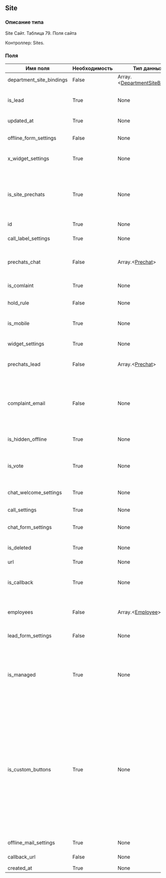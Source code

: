 
## Site

### Описание типа
Site
Сайт.
Таблица 79. Поля сайта

Контроллер: Sites.

### Поля

| Имя поля | Необходимость | Тип данных | Комментарий |
|---|---|---|---|
|department_site_bindings|False|Array.<[DepartmentSiteBinding](/docs/types/DepartmentSiteBinding.md)>|Список связей сайта с отделами.<br/>|
|is_lead|True|None|Включение/выключение функциональности генератора лидов.<br/>|
|updated_at|True|None|Дата последнего обновления.<br/>|
|offline_form_settings|False|None|Настройки офлайн формы.<br/>DEPRECATED!<br/>|
|x_widget_settings|True|None|Настройки продукта «X-widget».<br/>|
|is_site_prechats|True|None|Признак использования пречат-полей сайта.<br/>Если false, то будут использоваться пречаты из связей отделов с сайтом.<br/>|
|id|True|None|ID сайта.<br/>|
|call_label_settings|True|None|Настройки ярлыка звонка.<br/>DEPRECATED!<br/>|
|prechats_chat|False|Array.<[Prechat](/docs/types/Prechat.md)>|Массив пречат-полей.<br/>Максимум 2 элемента.<br/>|
|is_comlaint|True|None|Включение/выключение жалоб.<br/>|
|hold_rule|False|None|Сценарий удержания.<br/>|
|is_mobile|True|None|Включение/выключение мобильного вида виджета.<br/>|
|widget_settings|True|None|Настройки виджета.<br/>|
|prechats_lead|False|Array.<[Prechat](/docs/types/Prechat.md)>|Массив пречат-полей.<br/>Максимум 2 элемента.<br/>|
|complaint_email|False|None|Адрес электронной почты, на который будут отправляться нотификации о поступлении новой жалобы.<br/>|
|is_hidden_offline|True|None|Скрывать ярлык, если сотрудники офлайн.<br/>|
|is_vote|True|None|Включение/выключение функциональности оценки чата посетителем.<br/>|
|chat_welcome_settings|True|None|Настройки окна приветствия.<br/>DEPRECATED!<br/>|
|call_settings|True|None|Звонковые настройки сайта.<br/>|
|chat_form_settings|True|None|Настройки ярлыка и окна чата.<br/>DEPRECATED!<br/>|
|is_deleted|True|None|Признак удаленного объекта.<br/>|
|url|True|None|Адрес сайта.<br/>|
|is_callback|True|None|Включение/выключение функциональности «Перезвоните мне».<br/>|
|employees|False|Array.<[Employee](/docs/types/Employee.md)>|Список сотрудников, связанных с данным сайтом.<br/>|
|lead_form_settings|False|None|Настройки формы генератора лидов.<br/>DEPRECATED!<br/>|
|is_managed|True|None|True, если сайт входит в число своих сайтов сотрудника, вызывающего метод.<br/>Это признак доступен только для чтения.<br/>|
|is_custom_buttons|True|None|Признак заказного дизайна кнопок.<br/>Если true, то изменение некоторых визуальных настроек кнопок чата и звонка может не иметь должного результата, поскольку соответствующий аспект внешнего вида переопределяются заказным дизайном.<br/>Это признак доступен только для чтения.<br/>|
|offline_mail_settings|True|None|Настройки офлайн почты.<br/>|
|callback_url|False|None|Настройка Callback URL.<br/>|
|created_at|True|None|Дата создания.<br/>|
